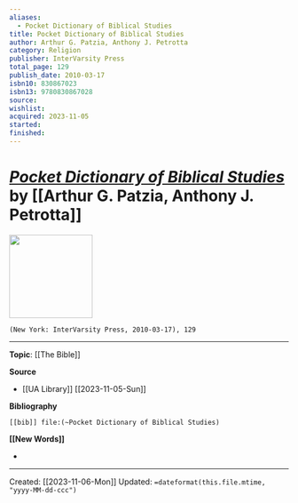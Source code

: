 ```yaml
---
aliases:
  - Pocket Dictionary of Biblical Studies
title: Pocket Dictionary of Biblical Studies
author: Arthur G. Patzia, Anthony J. Petrotta
category: Religion
publisher: InterVarsity Press
total_page: 129
publish_date: 2010-03-17
isbn10: 830867023
isbn13: 9780830867028
source: 
wishlist: 
acquired: 2023-11-05
started: 
finished:
---
```

# *[Pocket Dictionary of Biblical Studies]()* by [[Arthur G. Patzia, Anthony J. Petrotta]]

<img src="http://books.google.com/books/content?id=btEJAwAAQBAJ&printsec=frontcover&img=1&zoom=1&edge=curl&source=gbs_api" width=150>

`(New York: InterVarsity Press, 2010-03-17), 129`



--- 
**Topic**: [[The Bible]]

**Source**
- [[UA Library]] [[2023-11-05-Sun]]

**Bibliography**

```query
[[bib]] file:(~Pocket Dictionary of Biblical Studies)
```
 

**[[New Words]]**

- 

---
Created: [[2023-11-06-Mon]]
Updated: `=dateformat(this.file.mtime, "yyyy-MM-dd-ccc")`